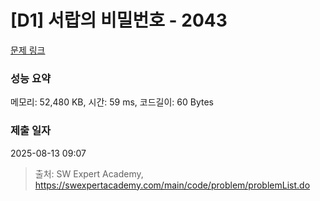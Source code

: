 # [D1] 서랍의 비밀번호 - 2043 

[문제 링크](https://swexpertacademy.com/main/code/problem/problemDetail.do?contestProbId=AV5QJ_8KAx8DFAUq) 

### 성능 요약

메모리: 52,480 KB, 시간: 59 ms, 코드길이: 60 Bytes

### 제출 일자

2025-08-13 09:07



> 출처: SW Expert Academy, https://swexpertacademy.com/main/code/problem/problemList.do